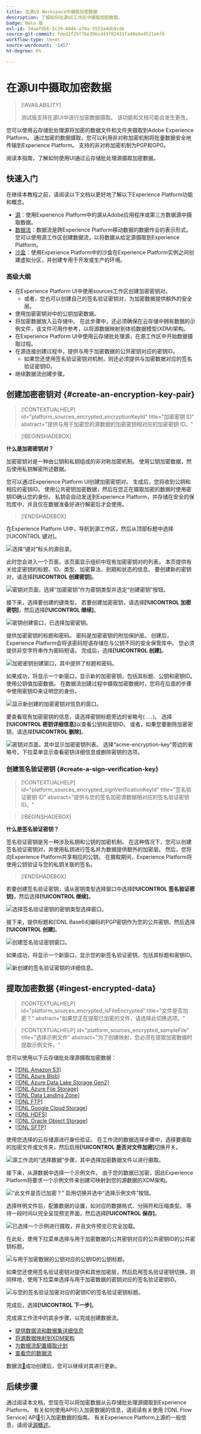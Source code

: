 ```yaml
---
title: 在源UI Workspace中摄取加密数据
description: 了解如何在源UI工作区中摄取加密数据。
badge: Beta 版
exl-id: 34aaf9b6-5c39-404b-a70a-5553a4db9cdb
source-git-commit: fded2f25f76e396cd49702431fa40e8e4521ebf8
workflow-type: tm+mt
source-wordcount: '1457'
ht-degree: 6%

---
```


# 在源UI中摄取加密数据

>[!AVAILABILITY]
>
>测试版支持在源UI中进行加密数据摄取。 该功能和文档可能会发生更改。

您可以使用云存储批处理源将加密的数据文件和文件夹摄取到Adobe Experience Platform。 通过加密的数据摄取，您可以利用非对称加密机制将批量数据安全地传输到Experience Platform。 支持的非对称加密机制为PGP和GPG。

阅读本指南，了解如何使用UI通过云存储批处理源摄取加密数据。

## 快速入门

在继续本教程之前，请阅读以下文档以更好地了解以下Experience Platform功能和概念。

* [源](../../home.md)：使用Experience Platform中的源从Adobe应用程序或第三方数据源中摄取数据。
* [数据流](../../../dataflows/home.md)：数据流是跨Experience Platform移动数据的数据作业的表示形式。 您可以使用源工作区创建数据流，以将数据从给定源摄取到Experience Platform。
* [沙盒](../../../sandboxes/home.md)：使用Experience Platform中的沙盒在Experience Platform实例之间创建虚拟分区，并创建专用于开发或生产的环境。

### 高级大纲

* 在Experience Platform UI中使用sources工作区创建加密密钥对。
   * 或者，您也可以创建自己的签名验证密钥对，为加密数据提供额外的安全层。
* 使用加密密钥对中的公钥加密数据。
* 将加密数据放入云存储中。 在此步骤中，还必须确保在云存储中拥有数据的示例文件，该文件可用作参考，以将源数据映射到体验数据模型(XDM)架构。
* 在Experience Platform UI中使用云存储批处理源，在源工作区中开始数据摄取过程。
* 在源连接创建过程中，提供与用于加密数据的公共密钥对应的密钥ID。
   * 如果您还使用签名验证密钥对机制，则还必须提供与加密数据对应的签名验证密钥ID。
* 继续数据流创建步骤。

## 创建加密密钥对 {#create-an-encryption-key-pair}

>[!CONTEXTUALHELP]
>id="platform_sources_encrypted_encryptionKeyId"
>title="加密密钥 ID"
>abstract="提供与用于加密您的源数据的加密密钥相对应的加密密钥 ID。"

>[!BEGINSHADEBOX]

**什么是加密密钥对？**

加密密钥对是一种由公钥和私钥组成的非对称加密机制。 使用公钥加密数据，然后使用私钥解密所述数据。

您可以通过Experience Platform UI创建加密密钥对。 生成后，您将收到公钥和相应的密钥ID。 使用公共密钥加密数据，然后在您正在摄取加密的数据时使用密钥ID确认您的身份。 私钥会自动发送到Experience Platform，并存储在安全的保险库中，并且仅在数据准备好进行解密后才会使用。

>[!ENDSHADEBOX]

在Experience Platform UI中，导航到源工作区，然后从顶部标题中选择[!UICONTROL 键对]。

![选择“键对”标头的源目录。](../../images/tutorials/edi/catalog.png)

此时您会进入一个页面，该页面显示组织中现有加密密钥对的列表。 本页提供有关给定密钥的标题、ID、类型、加密算法、到期和状态的信息。 要创建新的密钥对，请选择&#x200B;**[!UICONTROL 创建密钥]**。

![密钥对页面，选择“加密密钥”作为密钥类型并选定“创建密钥”按钮。](../../images/tutorials/edi/encryption_key_page.png)

接下来，选择要创建的键类型。 若要创建加密密钥，请选择&#x200B;**[!UICONTROL 加密密钥]**，然后选择&#x200B;**[!UICONTROL 继续]**。

![密钥创建窗口，已选择加密密钥。](../../images/tutorials/edi/choose_encryption_key_type.png)

提供加密密钥的标题和密码。 密码是加密密钥的附加保护层。 创建后，Experience Platform会将该密码短语存储在与公钥不同的安全保管库中。 您必须提供非空字符串作为密码短语。 完成后，选择&#x200B;**[!UICONTROL 创建]**。

![加密密钥创建窗口，其中提供了标题和密码。](../../images/tutorials/edi/create_encryption_key.png)

如果成功，将显示一个新窗口，显示新的加密密钥，包括其标题、公钥和密钥ID。 使用公钥值加密数据。 在数据流创建过程中摄取加密数据时，您将在后面的步骤中使用密钥ID来证明您的身份。

![显示新创建的加密密钥对信息的窗口。](../../images/tutorials/edi/encryption_key_details.png)

要查看现有加密密钥的信息，请选择密钥标题旁边的省略号(`...`)。 选择&#x200B;**[!UICONTROL 密钥详细信息]**&#x200B;以查看公钥和密钥ID。 或者，如果您要删除加密密钥，请选择&#x200B;**[!UICONTROL 删除]**。

![密钥对页面，其中显示加密密钥列表。 选择“acme-encryption-key”旁边的省略号，下拉菜单显示查看密钥详细信息或删除密钥的选项。](../../images/tutorials/edi/configuration_options.png)

### 创建签名验证密钥 {#create-a-sign-verification-key}

>[!CONTEXTUALHELP]
>id="platform_sources_encrypted_signVerificationKeyId"
>title="签名验证密钥 ID"
>abstract="提供与您的签名加密源数据相对应的签名验证密钥 ID。"

>[!BEGINSHADEBOX]

**什么是签名验证密钥？**

签名验证密钥是另一种涉及私钥和公钥的加密机制。 在这种情况下，您可以创建签名验证密钥对，并使用私钥进行签名并为数据提供额外的加密层。 然后，您将向Experience Platform共享相应的公钥。 在摄取期间，Experience Platform将使用公钥验证与您的私钥关联的签名。

>[!ENDSHADEBOX]

若要创建签名验证密钥，请从密钥类型选择窗口中选择&#x200B;**[!UICONTROL 签名验证密钥]**，然后选择&#x200B;**[!UICONTROL 继续]**。

![选择签名验证密钥的密钥类型选择窗口。](../../images/tutorials/edi/choose_sign_verification_key_type.png)

接下来，提供标题和[!DNL Base64]编码的PGP密钥作为您的公共密钥，然后选择&#x200B;**[!UICONTROL 创建]**。

![创建签名验证密钥窗口。](../../images/tutorials/edi/create_sign_verification_key.png)

如果成功，将显示一个新窗口，显示您的新签名验证密钥，包括其标题和密钥ID。

![新创建的签名验证密钥的详细信息。](../../images/tutorials/edi/sign_verification_key_details.png)

## 提取加密数据 {#ingest-encrypted-data}

>[!CONTEXTUALHELP]
>id="platform_sources_encrypted_isFileEncrypted"
>title="文件是否加密？"
>abstract="如果您正在提取已加密的文件，请选择此切换选项。"

>[!CONTEXTUALHELP]
>id="platform_sources_encrypted_sampleFile"
>title="选择示例文件"
>abstract="为了创建映射，您必须在提取加密数据时提取示例文件。"

您可以使用以下云存储批处理源摄取加密数据：

* [[!DNL Amazon S3]](../ui/create/cloud-storage/s3.md)
* [[!DNL Azure Blob]](../ui/create/cloud-storage/blob.md)
* [[!DNL Azure Data Lake Storage Gen2]](../ui/create/cloud-storage/adls-gen2.md)
* [[!DNL Azure File Storage]](../ui/create/cloud-storage/azure-file-storage.md)
* [[!DNL Data Landing Zone]](../ui/create/cloud-storage/data-landing-zone.md)
* [[!DNL FTP]](../ui/create/cloud-storage/ftp.md)
* [[!DNL Google Cloud Storage]](../ui/create/cloud-storage/google-cloud-storage.md)
* [[!DNL HDFS]](../ui/create/cloud-storage/hdfs.md)
* [[!DNL Oracle Object Storage]](../ui/create/cloud-storage/oracle-object-storage.md)
* [[!DNL SFTP]](../ui/create/cloud-storage/sftp.md)

使用您选择的云存储源进行身份验证。 在工作流的数据选择步骤中，选择要摄取的加密文件或文件夹，然后启用&#x200B;**[!UICONTROL 是否对文件加密]**&#x200B;切换开关。

![源工作流的“选择数据”步骤，其中选择加密数据文件以进行摄取。](../../images/tutorials/edi/select_data.png)

接下来，从源数据中选择一个示例文件。 由于您的数据已加密，因此Experience Platform将要求一个示例文件来创建可映射到您的源数据的XDM架构。

![ “此文件是否已加密？” 启用切换并选中“选择示例文件”按钮。](../../images/tutorials/edi/select_sample_file.png)

选择样例文件后，配置数据的设置，如对应的数据格式、分隔符和压缩类型。 等待一段时间以完全呈现预览界面，然后选择&#x200B;**[!UICONTROL 保存]**。

![已选择一个示例进行摄取，并且文件预览已完全加载。](../../images/tutorials/edi/file_preview.png)

在此处，使用下拉菜单选择与用于加密数据的公共密钥对应的公共密钥ID的公共密钥标题。

![与用于加密数据的公钥对应的公钥ID的公钥标题。](../../images/tutorials/edi/public_key_id.png)

如果您还使用签名验证密钥对提供和其他加密层，然后启用签名验证密钥切换，则同样地，使用下拉菜单选择与用于加密数据的密钥对应的签名验证密钥ID。

![与您的签名验证加密对应的密钥ID的签名验证密钥标题。](../../images/tutorials/edi/custom_key_id.png)

完成后，选择&#x200B;**[!UICONTROL 下一步]**。

完成源工作流中的其余步骤，以完成创建数据流。

* [提供数据流和数据集详细信息](../ui/dataflow/batch/cloud-storage.md#provide-dataflow-details)
* [将源数据映射到XDM架构](../ui/dataflow/batch/cloud-storage.md#map-data-fields-to-an-xdm-schema)
* [为数据流配置摄取计划](../ui/dataflow/batch/cloud-storage.md#schedule-ingestion-runs)
* [查看您的数据流](../ui/dataflow/batch/cloud-storage.md#review-your-dataflow)

数据流[&#128279;](../ui/update-dataflows.md)成功创建后，您可以继续对其进行更新。

## 后续步骤

通过阅读本文档，您现在可以将加密数据从云存储批处理源摄取到Experience Platform。 有关如何使用API引入加密数据的信息，请阅读有关使用 [!DNL Flow Service] API[&#128279;](../api/encrypt-data.md)引入加密数据的指南。 有关Experience Platform上源的一般信息，请阅读[源概述](../../home.md)。
